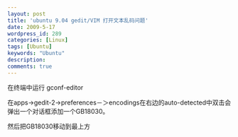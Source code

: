 ```yaml
---
layout: post
title: 'ubuntu 9.04 gedit/VIM 打开文本乱码问题'
date: 2009-5-17
wordpress_id: 289
categories: [Linux]
tags: [Ubuntu]
keywords: "Ubuntu"
description: 
comments: true
---
```


在终端中运行
  gconf-editor

在apps->gedit-2->preferences－＞encodings在右边的auto-detected中双击会弹出一个对话框添加一个GB18030。

然后把GB18030移动到最上方